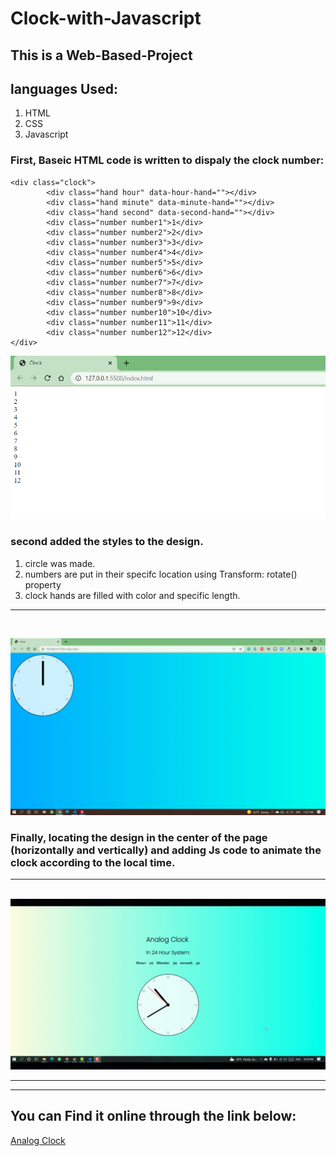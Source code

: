 # Clock-with-Javascript
## __This is a Web-Based-Project__

## languages Used:
1. HTML 
2. CSS
3. Javascript

### First, Baseic HTML code is written to dispaly the clock number:

```
<div class="clock">
        <div class="hand hour" data-hour-hand=""></div>
        <div class="hand minute" data-minute-hand=""></div>
        <div class="hand second" data-second-hand=""></div>
        <div class="number number1">1</div>
        <div class="number number2">2</div>
        <div class="number number3">3</div>
        <div class="number number4">4</div>
        <div class="number number5">5</div>
        <div class="number number6">6</div>
        <div class="number number7">7</div>
        <div class="number number8">8</div>
        <div class="number number9">9</div>
        <div class="number number10">10</div>
        <div class="number number11">11</div>
        <div class="number number12">12</div>
</div>
```
![](./screens/img1.png)

### second added the styles to the design.

1. circle was made.
2. numbers are put in their specifc location using Transform: rotate() property
3. clock hands are filled with color and specific length.
<hr>
<br>

![](./screens/img2.png)

### Finally, locating the design in the center of the page (horizontally and vertically) and adding Js code to animate the clock according to the local time.
<hr>
<br>

<img src = "./screens/clock Project.gif"> 

<hr>
<hr>
 
## You can Find it online through the link below:

<a href="https://abdelrahmanhassan1.github.io/Clock-with-Javascript/">Analog Clock</a>
 
